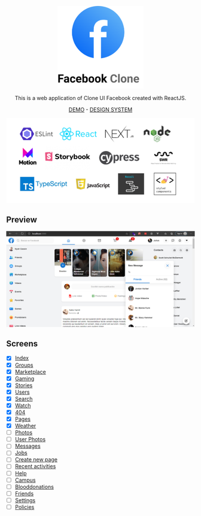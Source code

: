 <p align="center">
    <img src="./facebook-logo.png" width="230px"/>
</p> 

<p align="center"> This is a web application of Clone UI Facebook created with ReactJS. </p>

<p align="center"> 
    <a href="https://facebook-clone-dev.vercel.app" >DEMO</a> - 
    <a href="https://facebook-clone-design-system.netlify.app/" >DESIGN SYSTEM</a> 
</p>

<p align="center">
    <img src="./stack.png" width="580px"/>
</p> 


## Preview

![preview image](./preview.PNG)

## Screens

- [x] [Index](https://facebook-clone-dev.vercel.app)
- [x] [Groups](https://facebook-clone-dev.vercel.app/groups)
- [x] [Marketplace](https://facebook-clone-dev.vercel.app/marketplace)
- [x] [Gaming](https://facebook-clone-dev.vercel.app/gaming)
- [x] [Stories](https://facebook-clone-dev.vercel.app/stories)
- [x] [Users](https://facebook-clone-dev.vercel.app/users/1)
- [x] [Search](https://facebook-clone-dev.vercel.app/search)
- [x] [Watch](https://facebook-clone-dev.vercel.app/watch)
- [x] [404](https://facebook-clone-dev.vercel.app/404)
- [x] [Pages](https://facebook-clone-dev.vercel.app/pages)
- [x] [Weather](https://facebook-clone-dev.vercel.app/weather)
- [ ] [Photos](https://facebook-clone-dev.vercel.app/photos/1)
- [ ] [User Photos](https://facebook-clone-dev.vercel.app/users/1/photos)
- [ ] [Messages](https://facebook-clone-dev.vercel.app/messages/1)
- [ ] [Jobs](https://facebook-clone-dev.vercel.app/jobs)
- [ ] [Create new page](https://facebook-clone-dev.vercel.app/create-page)
- [ ] [Recent activities](https://facebook-clone-dev.vercel.app/recent-activities)
- [ ] [Help](https://facebook-clone-dev.vercel.app/help)
- [ ] [Campus](https://facebook-clone-dev.vercel.app/campus)
- [ ] [Blooddonations](https://facebook-clone-dev.vercel.app/blooddonations)
- [ ] [Friends](https://facebook-clone-dev.vercel.app/friends)
- [ ] [Settings](https://facebook-clone-dev.vercel.app/settings)
- [ ] [Policies](https://facebook-clone-dev.vercel.app/policies)
